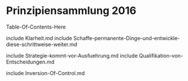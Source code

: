 # Prinzipiensammlung 2016

Table-Of-Contents-Here

include Klarheit.md
include Schaffe-permanente-Dinge-und-entwickle-diese-schrittweise-weiter.md

include Strategie-kommt-vor-Ausfuehrung.md
include Qualifikation-von-Entscheidungen.md

include Inversion-Of-Control.md
